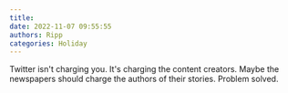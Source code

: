 ```yaml
---
title: 
date: 2022-11-07 09:55:55
authors: Ripp
categories: Holiday
---
```


 Twitter isn't charging you.  It's charging the content creators.  Maybe the newspapers should charge the authors of their stories.  Problem solved.